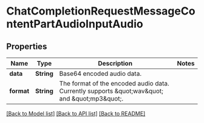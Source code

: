 # ChatCompletionRequestMessageContentPartAudioInputAudio

## Properties
Name | Type | Description | Notes
------------ | ------------- | ------------- | -------------
**data** | **String** | Base64 encoded audio data. | 
**format** | **String** | The format of the encoded audio data. Currently supports \&quot;wav\&quot; and \&quot;mp3\&quot;.  | 

[[Back to Model list]](../README.md#documentation-for-models) [[Back to API list]](../README.md#documentation-for-api-endpoints) [[Back to README]](../README.md)



